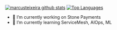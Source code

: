 [![marcusteixeira github stats](https://github-readme-stats.vercel.app/api?username=marcusteixeira&show_icons=true&hide=issues&include_all_commits=true)](https://github.com/marcusteixeira) [![Top Languages](https://github-readme-stats.vercel.app/api/top-langs/?username=marcusteixeira&layout=compact)](https://github.com/marcusteixeira)

- 🔭 I’m currently working on Stone Payments
- 🌱 I’m currently learning ServiceMesh, AIOps, ML

<!--
**marcusteixeira/marcusteixeira** is a ✨ _special_ ✨ repository because its `README.md` (this file) appears on your GitHub profile.

Stats provided by: https://github.com/anuraghazra/github-readme-stats

-->


<!--
**marcusteixeira/marcusteixeira** is a ✨ _special_ ✨ repository because its `README.md` (this file) appears on your GitHub profile.

Here are some ideas to get you started:


- 👯 I’m looking to collaborate on ...
- 🤔 I’m looking for help with ...
- 💬 Ask me about ...
- 📫 How to reach me: ...
- 😄 Pronouns: ...
- ⚡ Fun fact: ...
-->
